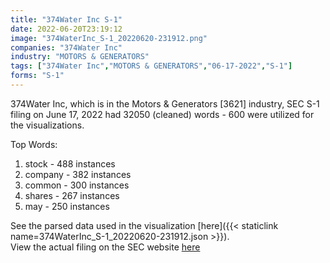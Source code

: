 ```yaml
---
title: "374Water Inc S-1"
date: 2022-06-20T23:19:12
image: "374WaterInc_S-1_20220620-231912.png"
companies: "374Water Inc"
industry: "MOTORS & GENERATORS"
tags: ["374Water Inc","MOTORS & GENERATORS","06-17-2022","S-1"]
forms: "S-1"
---
```

374Water Inc, which is in the Motors & Generators [3621] industry, SEC S-1 filing on June 17, 2022 had 32050 (cleaned) words - 600 were utilized for the visualizations.

Top Words:
1. stock - 488 instances
2. company - 382 instances
3. common - 300 instances
4. shares - 267 instances
5. may - 250 instances


See the parsed data used in the visualization [here]({{< staticlink name=374WaterInc_S-1_20220620-231912.json >}}).  
View the actual filing on the SEC website [here](https://www.sec.gov/Archives/edgar/data/933972/0001654954-22-008496.txt)